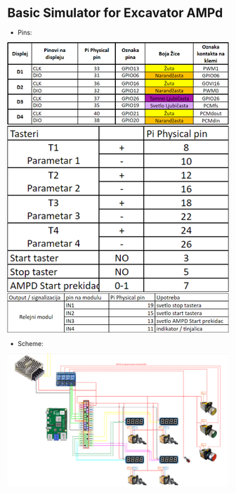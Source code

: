 # Basic Simulator for Excavator AMPd 

- Pins:

![Alt text](/docs/display-pins.png?raw=true)
![Alt text](/docs/button-pins.png?raw=true)
![Alt text](/docs/led-pins.png?raw=true)


- Scheme:

![Alt text](/docs/scheme.png?raw=true)